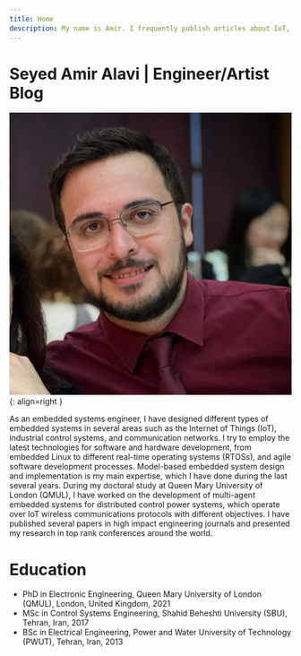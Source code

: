 ```yaml
---
title: Home
description: My name is Amir. I frequently publish articles about IoT, control systems, and embedded software development on this website based on my latest research experience.
---
```


# Seyed Amir Alavi | Engineer/Artist Blog 

![Seyed Amir Alavi Photo](images/seyed-amir-alavi.jpeg){: align=right }

As an embedded systems engineer, I have designed different types of embedded systems in several areas such as the Internet of Things (IoT), industrial control systems, and communication networks. I try to employ the latest technologies for software and hardware development, from embedded Linux to different real-time operating systems (RTOSs), and agile software development processes. Model-based embedded system design and implementation is my main expertise, which I have done during the last several years. During my doctoral study at Queen Mary University of London (QMUL), I have worked on the development of multi-agent embedded systems for distributed control power systems, which operate over IoT wireless communications protocols with different objectives. I have published several papers in high impact engineering journals and presented my research in top rank conferences around the world.

# Education
- PhD in Electronic Engineering, Queen Mary University of London (QMUL), London, United Kingdom, 2021
- MSc in Control Systems Engineering, Shahid Beheshti University (SBU), Tehran, Iran, 2017
- BSc in Electrical Engineering, Power and Water University of Technology (PWUT), Tehran, Iran, 2013
